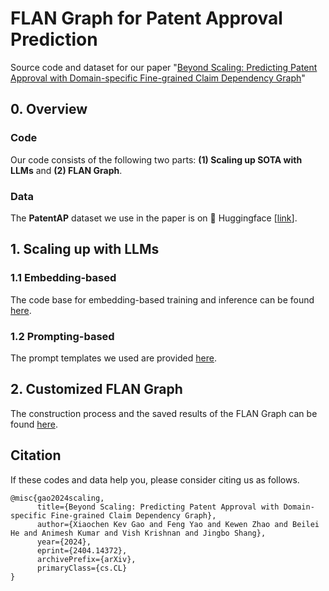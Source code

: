 # FLAN Graph for Patent Approval Prediction

Source code and dataset for our paper "[Beyond Scaling: Predicting Patent Approval with Domain-specific Fine-grained Claim Dependency Graph](https://arxiv.org/pdf/2404.14372.pdf)"

## 0. Overview

### Code
Our code consists of the following two parts: **(1) Scaling up SOTA with LLMs** and **(2) FLAN Graph**. 

### Data
The **PatentAP** dataset we use in the paper is on 🤗 Huggingface [[link](https://huggingface.co/datasets/shangdatalab-ucsd/PatentAP)].

## 1. Scaling up with LLMs

### 1.1 Embedding-based

The code base for embedding-based training and inference can be found [here](/Scaling_w_LLMs/).

### 1.2 Prompting-based
The prompt templates we used are provided [here](/Scaling_w_LLMs/).

## 2. Customized FLAN Graph
The construction process and the saved results of the FLAN Graph can be found [here](/FLAN-Graph/).


## Citation
If these codes and data help you, please consider citing us as follows.
```abs
@misc{gao2024scaling,
      title={Beyond Scaling: Predicting Patent Approval with Domain-specific Fine-grained Claim Dependency Graph}, 
      author={Xiaochen Kev Gao and Feng Yao and Kewen Zhao and Beilei He and Animesh Kumar and Vish Krishnan and Jingbo Shang},
      year={2024},
      eprint={2404.14372},
      archivePrefix={arXiv},
      primaryClass={cs.CL}
}
```